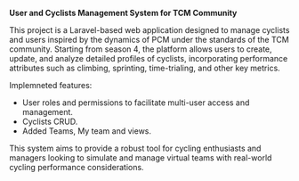 **User and Cyclists Management System for TCM Community**

This project is a Laravel-based web application designed to manage cyclists and users inspired by the dynamics of PCM under the standards of the TCM community. Starting from season 4, the platform allows users to create, update, and analyze detailed profiles of cyclists, incorporating performance attributes such as climbing, sprinting, time-trialing, and other key metrics. 

Implemneted features:

- User roles and permissions to facilitate multi-user access and management.
- Cyclists CRUD.
- Added Teams, My team and views.

This system aims to provide a robust tool for cycling enthusiasts and managers looking to simulate and manage virtual teams with real-world cycling performance considerations.

